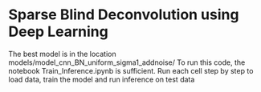  # Sparse Blind Deconvolution using Deep Learning
 
 The best model is in the location models/model_cnn_BN_uniform_sigma1_addnoise/
 To run this code, the notebook Train_Inference.ipynb is sufficient. Run each cell step by step to load data, train the model and run inference on test data

